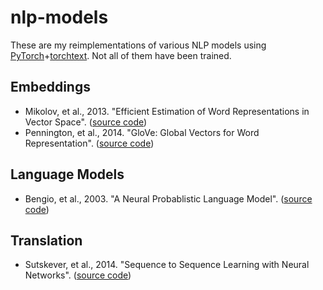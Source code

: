 # nlp-models
These are my reimplementations of various NLP models using [PyTorch](https://pytorch.org/)+[torchtext](https://github.com/pytorch/text). Not all of them have been trained.

## Embeddings
- Mikolov, et al., 2013. "Efficient Estimation of Word Representations in Vector Space". ([source code](embeddings/word2vec.ipynb))
- Pennington, et al., 2014. "GloVe: Global Vectors for Word Representation". ([source code](embeddings/glove.ipynb))

## Language Models
- Bengio, et al., 2003. "A Neural Probablistic Language Model". ([source code](language_models/bengio_2003.ipynb))

## Translation
- Sutskever, et al., 2014. "Sequence to Sequence Learning with Neural Networks". ([source code](translation/seq2seq.ipynb))
